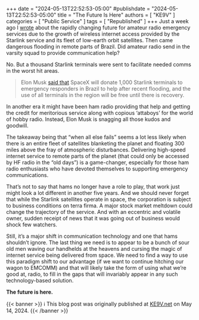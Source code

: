 +++
date = "2024-05-13T22:52:53-05:00"
#publishdate = "2024-05-13T22:52:53-05:00"
title = "The Future Is Here"
authors = [ "KE9V" ]
categories = [ "Public Service" ]
tags = [ "Republished" ]
+++
Just a week ago I
[wrote](https://ke9v.net/2024/05/07/harbinger.html)
about the rapidly changing future for amateur radio emergency services
due to the growth of wireless internet access provided by the Starlink
service and its fleet of low-earth orbit satellites. Then came dangerous
flooding in remote parts of Brazil. Did amateur radio send in the
varsity squad to provide communication help?
<!--more-->
No. But a thousand Starlink terminals were sent to facilitate needed
comms in the worst hit areas.

>Elon Musk
>[said that](https://driveteslacanada.ca/news/spacex-to-donate-1k-starlink-terminals-to-brazil-after-floods-says-elon-musk/)
>SpaceX will donate 1,000 Starlink terminals to
>emergency responders in Brazil to help after recent flooding, and the
>use of all terminals in the region will be free until there is recovery.

In another era it might have been ham radio providing that help
and getting the credit for meritorious service along with copious
‘attaboys’ for the world of hobby radio. Instead, Elon Musk is
snagging all those kudos and goodwill.

The takeaway being that “when all else fails” seems a lot less
likely when there is an entire fleet of satellites blanketing the planet
and floating 300 miles above the fray of atmospheric disturbances.
Delivering high-speed internet service to remote parts of the planet
(that could only be accessed by HF radio in the “old days”) is
a game-changer, especially for those ham radio enthusiasts who have
devoted themselves to supporting emergency communications.

That’s not to say that hams no longer have a role to play, that work
just might look a lot different in another five years. And we should
never forget that while the Starlink satellites operate in space, the
corporation is subject to business conditions on terra firma. A major
stock market meltdown could change the trajectory of the service. And
with an eccentric and volatile owner, sudden receipt of news that it was
going out of business would shock few watchers.

Still, it’s a major shift in communication technology and one that
hams shouldn’t ignore. The last thing we need is to appear to be a
bunch of sour old men waving our handhelds at the heavens and cursing
the magic of internet service being delivered from space. We need to
find a way to use this paradigm shift to our advantage (if we want to
continue hitching our wagon to EMCOMM) and that will likely take the
form of using what we’re good at, radio, to fill in the gaps that will
invariably appear in any such technology-based solution.

**The future is here.**

{{< banner >}}
:information_source: This blog post was originally published at
[KE9V.net](https://ke9v.net/2024/05/14/future-is-here.html)
on May 14, 2024.
{{< /banner >}}


